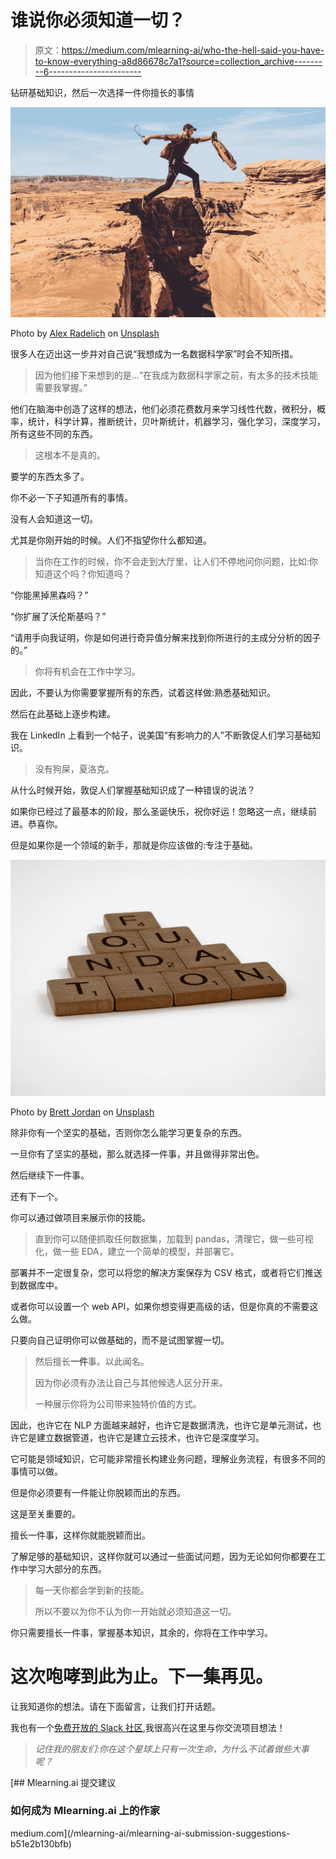 # 谁说你必须知道一切？

> 原文：<https://medium.com/mlearning-ai/who-the-hell-said-you-have-to-know-everything-a8d86678c7a1?source=collection_archive---------6----------------------->

钻研基础知识，然后一次选择一件你擅长的事情

![](img/c04858fa50b4ca5fe93da66f1c6c70dc.png)

Photo by [Alex Radelich](https://unsplash.com/@alexradelich?utm_source=medium&utm_medium=referral) on [Unsplash](https://unsplash.com?utm_source=medium&utm_medium=referral)

很多人在迈出这一步并对自己说“我想成为一名数据科学家”时会不知所措。

> 因为他们接下来想到的是…“在我成为数据科学家之前，有太多的技术技能需要我掌握。”

他们在脑海中创造了这样的想法，他们必须花费数月来学习线性代数，微积分，概率，统计，科学计算，推断统计，贝叶斯统计，机器学习，强化学习，深度学习，所有这些不同的东西。

> 这根本不是真的。

要学的东西太多了。

你不必一下子知道所有的事情。

没有人会知道这一切。

尤其是你刚开始的时候。人们不指望你什么都知道。

> 当你在工作的时候，你不会走到大厅里，让人们不停地问你问题，比如:你知道这个吗？你知道吗？

“你能黑掉黑森吗？”

“你扩展了沃伦斯基吗？”

“请用手向我证明，你是如何进行奇异值分解来找到你所进行的主成分分析的因子的。”

> 你将有机会在工作中学习。

因此，不要认为你需要掌握所有的东西，试着这样做:熟悉基础知识。

然后在此基础上逐步构建。

我在 LinkedIn 上看到一个帖子，说美国“有影响力的人”不断敦促人们学习基础知识。

> 没有狗屎，夏洛克。

从什么时候开始，敦促人们掌握基础知识成了一种错误的说法？

如果你已经过了最基本的阶段，那么圣诞快乐，祝你好运！忽略这一点，继续前进。恭喜你。

但是如果你是一个领域的新手，那就是你应该做的:专注于基础。

![](img/10b37b1120c604e06f7c7dae1854209b.png)

Photo by [Brett Jordan](https://unsplash.com/@brett_jordan?utm_source=medium&utm_medium=referral) on [Unsplash](https://unsplash.com?utm_source=medium&utm_medium=referral)

除非你有一个坚实的基础，否则你怎么能学习更复杂的东西。

一旦你有了坚实的基础，那么就选择一件事，并且做得非常出色。

然后继续下一件事。

还有下一个。

你可以通过做项目来展示你的技能。

> 直到你可以随便抓取任何数据集，加载到 pandas，清理它，做一些可视化，做一些 EDA，建立一个简单的模型，并部署它。

部署并不一定很复杂，您可以将您的解决方案保存为 CSV 格式，或者将它们推送到数据库中。

或者你可以设置一个 web API，如果你想变得更高级的话，但是你真的不需要这么做。

只要向自己证明你可以做基础的，而不是试图掌握一切。

> 然后擅长**一件**事。以此闻名。
> 
> 因为你必须有办法让自己与其他候选人区分开来。
> 
> 一种展示你将为公司带来独特价值的方式。

因此，也许它在 NLP 方面越来越好，也许它是数据清洗，也许它是单元测试，也许它是建立数据管道，也许它是建立云技术，也许它是深度学习。

它可能是领域知识，它可能非常擅长构建业务问题，理解业务流程，有很多不同的事情可以做。

但是你必须要有一件能让你脱颖而出的东西。

这是至关重要的。

擅长一件事，这样你就能脱颖而出。

了解足够的基础知识，这样你就可以通过一些面试问题，因为无论如何你都要在工作中学习大部分的东西。

> 每一天你都会学到新的技能。
> 
> 所以不要以为你不认为你一开始就必须知道这一切。

你只需要擅长一件事，掌握基本知识，其余的，你将在工作中学习。

# 这次咆哮到此为止。下一集再见。

让我知道你的想法。请在下面留言，让我们打开话题。

我也有一个[免费开放的 Slack 社区](https://join.slack.com/t/artofdatascienceloft/shared_invite/zt-dgzn8abm-ge_dKGxrc9Dsuhnly90WTw),我很高兴在这里与你交流项目想法！

> *记住我的朋友们:你在这个星球上只有一次生命，为什么不试着做些大事呢？*

[](/mlearning-ai/mlearning-ai-submission-suggestions-b51e2b130bfb) [## Mlearning.ai 提交建议

### 如何成为 Mlearning.ai 上的作家

medium.com](/mlearning-ai/mlearning-ai-submission-suggestions-b51e2b130bfb)